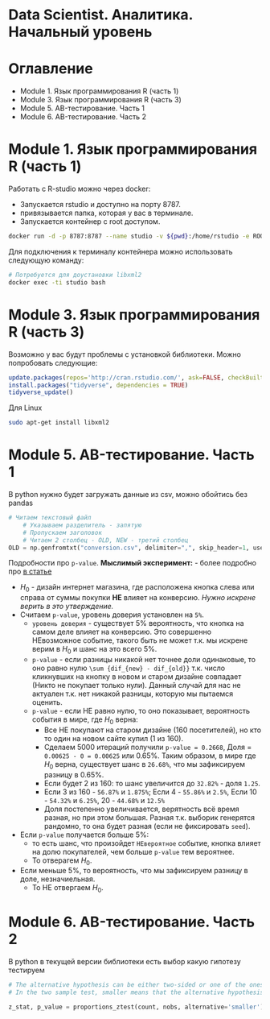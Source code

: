 # Data Scientist. Аналитика. Начальный уровень
# Оглавление
* Module 1. Язык программирования R (часть 1)
* Module 3. Язык программирования R (часть 3) 
* Module 5. AB-тестирование. Часть 1
* Module 6. AB-тестирование. Часть 2

# Module 1. Язык программирования R (часть 1)
Работать с R-studio можно через docker:
* Запускается rstudio и доступно на порту 8787.
* привязывается папка, которая у вас в терминале.
* Запускается контейнер с root доступом.

```bash
docker run -d -p 8787:8787 --name studio -v ${pwd}:/home/rstudio -e ROOT=TRUE -e PASSWORD="rstudio" rocker/rstudio
```

Для подключения к терминалу контейнера можно использовать следующую команду:
```bash
# Потребуется для доустановки libxml2
docker exec -ti studio bash
```

# Module 3. Язык программирования R (часть 3) 

Возможно у вас будут проблемы с установкой библиотеки. Можно попробовать следующие:
```R
update.packages(repos='http://cran.rstudio.com/', ask=FALSE, checkBuilt=TRUE)
install.packages("tidyverse", dependencies = TRUE)
tidyverse_update()
```

Для Linux
```bash
sudo apt-get install libxml2
```

# Module 5. AB-тестирование. Часть 1
В python нужно будет загружать данные из csv, можно обойтись без pandas
```python
# Читаем текстовый файл
    # Указываем разделитель - запятую
    # Пропускаем заголовок
    # Читаем 2 столбец - OLD, NEW - третий столбец
OLD = np.genfromtxt("conversion.csv", delimiter=",", skip_header=1, usecols=1)
```

Подробности про `p-value`. **Мыслимый эксперимент:** - более подробно про [в статье](https://towardsdatascience.com/p-values-explained-by-data-scientist-f40a746cfc8)
* $H_0$ - дизайн интернет магазина, где расположена кнопка слева или справа от суммы покупки **НЕ** влияет на конверсию. *Нужно искрене верить в это утверждение.*
* Считаем `p-value`, уровень доверия установлен на `5%`.
  * `уровень доверия` - существует 5% вероятность, что кнопка на самом деле влияет на конверсию. Это совершенно НЕвозможное событие, такого быть не может т.к. мы искрене верим в $H_0$ и шанс на это всего 5%.
  * `p-value` - если разницы никакой нет точнее доли одинаковые, то оно равно нулю `\sum {dif_{new} - dif_{old}}` т.к. число кликнувших на кнопку в новом и старом дизайне совпадает (Никто не покупает только нули). Данный случай для нас не актуален т.к. нет никакой разницы, которую мы пытаемся оценить.
  * `p-value` - если НЕ равно нулю, то оно показывает, вероятность события в мире, где $H_0$ верна:
    * Все НЕ покупают на старом дизайне (160 посетителей), но кто то один на новом сайте купил (1 из 160).
    * Сделаем 5000 итераций получили `p-value = 0.2668`,  Доля = `0.00625 - 0 = 0.00625` или 0.65%. Таким образом, в мире где $H_0$ верна, существует шанс в `26.68%`, что мы зафиксируем разницу в 0.65%.
    * Если будет 2 из 160: то шанс увеличится до `32.82%` - доля `1.25`.
    * Если 3 из 160 - `56.87%` и `1.875%`; Если 4 - `55.86%` и `2.5%`, Если 10 - `54.32%` и `6.25%`, 20 - `44.68%` и `12.5%`
    * Доля постепенно увеличивается, верятность всё время разная, но при этом большая. Разная т.к. выборик генерятся рандомно, то она будет разная (если не фиксировать `seed`).
* Если `p-value` получается больше 5%:
    * то есть шанс, что произойдет `НЕвероятное` событие, кнопка влияет на долю покупателей, чем больше `p-value` тем вероятнее.
    * То отверагем $H_0$.
* Если меньше 5%, то вероятность, что мы зафиксируем разницу в доле, незначиельная.
  * То НЕ отвергаем $H_0$.


# Module 6. AB-тестирование. Часть 2
В python в текущей версии библиотеки есть выбор какую гипотезу тестируем
```python
# The alternative hypothesis can be either two-sided or one of the onesided tests, smaller means that the alternative hypothesis is ``prop < value`` and larger means ``prop > value``.
# In the two sample test, smaller means that the alternative hypothesis is ``p1 < p2`` and larger means ``p1 > p2`` where ``p1`` is the proportion of the first sample and ``p2`` of the second one.

z_stat, p_value = proportions_ztest(count, nobs, alternative='smaller')
```